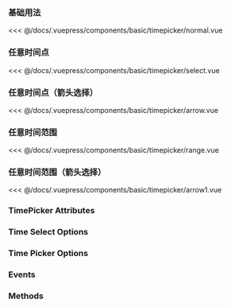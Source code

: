 ### 基础用法

<div class="comp-wrapper mg-16 with-code">
    <div class="comp-disply-wrapper">
        <basic-timepicker-normal />
    </div>
</div>

<<< @/docs/.vuepress/components/basic/timepicker/normal.vue

### 任意时间点

<div class="comp-wrapper mg-16 with-code">
    <div class="comp-disply-wrapper">
        <basic-timepicker-select />
    </div>
</div>

<<< @/docs/.vuepress/components/basic/timepicker/select.vue

### 任意时间点（箭头选择）

<div class="comp-wrapper mg-16 with-code">
    <div class="comp-disply-wrapper">
        <basic-timepicker-arrow />
    </div>
</div>

<<< @/docs/.vuepress/components/basic/timepicker/arrow.vue

### 任意时间范围

<div class="comp-wrapper mg-16 with-code">
    <div class="comp-disply-wrapper">
        <basic-timepicker-range />
    </div>
</div>

<<< @/docs/.vuepress/components/basic/timepicker/range.vue

### 任意时间范围（箭头选择）

<div class="comp-wrapper mg-16 with-code">
    <div class="comp-disply-wrapper">
        <basic-timepicker-arrow1 />
    </div>
</div>

<<< @/docs/.vuepress/components/basic/timepicker/arrow1.vue

### TimePicker Attributes

<div class="attribute-wrapper mg-16">
  <basic-timepicker-attributes />
</div>

### Time Select Options

<div class="attribute-wrapper mg-16">
  <basic-timepicker-selectoptions />
</div>

### Time Picker Options

<div class="attribute-wrapper mg-16">
  <basic-timepicker-pickoptions />
</div>

### Events

<div class="attribute-wrapper mg-16">
  <basic-timepicker-events />
</div>

### Methods

<div class="attribute-wrapper mg-16">
  <basic-timepicker-methods />
</div>